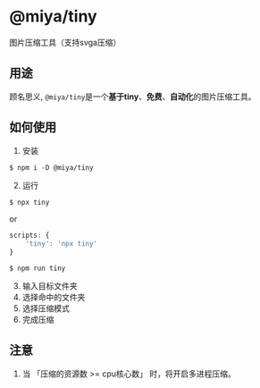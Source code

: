 # @miya/tiny

图片压缩工具（支持svga压缩）

## 用途
顾名思义, `@miya/tiny`是一个**基于tiny**、**免费**、**自动化**的图片压缩工具。

## 如何使用
1. 安装

```
$ npm i -D @miya/tiny
```

2. 运行


```js
$ npx tiny
```
or
```js
scripts: {
    'tiny': 'npx tiny'
}
```
```
$ npm run tiny
```

3. 输入目标文件夹
4. 选择命中的文件夹
5. 选择压缩模式
6. 完成压缩

## 注意
1. 当 「压缩的资源数 >= cpu核心数」 时，将开启多进程压缩。